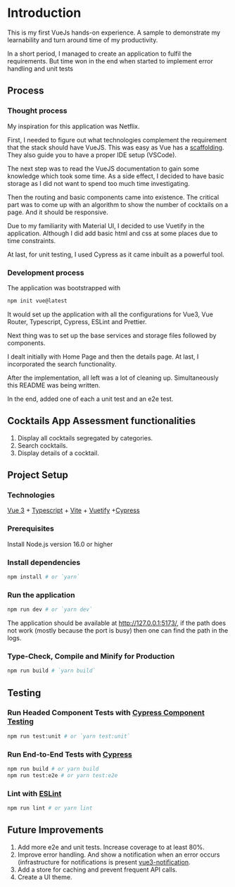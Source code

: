 # Introduction
This is my first VueJs hands-on experience. A sample to demonstrate my learnability and turn around time of my productivity. 

In a short period, I managed to create an application to fulfil the requirements. But time won in the end when started to implement error handling and unit tests

## Process
### Thought process
My inspiration for this application was Netflix. 

First, I needed to figure out what technologies complement the requirement that the stack should have VueJS. This was easy as Vue has a [scaffolding](https://vuejs.org/guide/quick-start.html#creating-a-vue-application). They also guide you to have a proper IDE setup (VSCode).

The next step was to read the VueJS documentation to gain some knowledge which took some time. As a side effect, I decided to have basic storage as I did not want to spend too much time investigating.

Then the routing and basic components came into existence. The critical part was to come up with an algorithm to show the number of cocktails on a page. And it should be responsive.

Due to my familiarity with Material UI, I decided to use Vuetify in the application. Although I did add basic html and css at some places due to time constraints.

At last, for unit testing, I used Cypress as it came inbuilt as a powerful tool.

### Development process
The application was bootstrapped with 
```sh
npm init vue@latest
```
It would set up the application with all the configurations for Vue3, Vue Router, Typescript, Cypress, ESLint and Prettier.

Next thing was to set up the base services and storage files followed by components.

I dealt initially with Home Page and then the details page. At last, I incorporated the search functionality.

After the implementation, all left was a lot of cleaning up. Simultaneously this README was being written. 

In the end, added one of each a unit test and an e2e test.

## Cocktails App Assessment functionalities
1. Display all cocktails segregated by categories.
2. Search cocktails.
3. Display details of a cocktail.

## Project Setup
### Technologies 
[Vue 3](https://vuejs.org/guide/quick-start.html) + [Typescript](https://www.typescriptlang.org/) +  [Vite](https://vitejs.dev/) + [Vuetify](https://next.vuetifyjs.com/en/) +[Cypress](https://www.cypress.io/)

### Prerequisites
Install Node.js version 16.0 or higher

### Install dependencies
```sh
npm install # or `yarn`
```

### Run the application
```sh
npm run dev # or `yarn dev`
```
The application should be available at http://127.0.0.1:5173/, if the path does not work (mostly because the port is busy) then one can find the path in the logs.


### Type-Check, Compile and Minify for Production
```sh
npm run build # `yarn build`
```

## Testing
### Run Headed Component Tests with [Cypress Component Testing](https://on.cypress.io/component)
```sh
npm run test:unit # or `yarn test:unit`
```

### Run End-to-End Tests with [Cypress](https://www.cypress.io/)
```sh
npm run build # or yarn build
npm run test:e2e # or yarn test:e2e
```

### Lint with [ESLint](https://eslint.org/)
```sh
npm run lint # or yarn lint
```

## Future Improvements
1. Add more e2e and unit tests. Increase coverage to at least 80%.
2. Improve error handling. And show a notification when an error occurs (infrastructure for notifications is present [vue3-notification](https://github.com/kyvg/vue3-notification).
3. Add a store for caching and prevent frequent API calls.
4. Create a UI theme.
